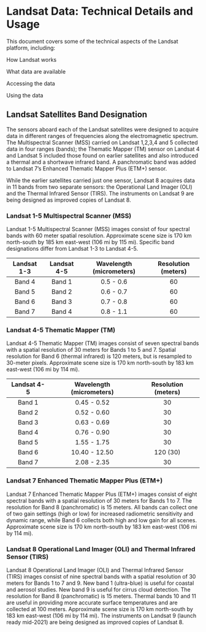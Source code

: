 
# Landsat Data: Technical Details and Usage

This document covers some of the technical aspects of the Landsat platform, including:

How Landsat works

What data are available

Accessing the data

Using the data

## Landsat Satellites Band Designation

The sensors aboard each of the Landsat satellites were designed to acquire data in different ranges of frequencies along the electromagnetic spectrum. The Multispectral Scanner (MSS) carried on Landsat 1,2,3,4 and 5 collected data in four ranges (bands); the Thematic Mapper (TM) sensor on Landsat 4 and Landsat 5 included those found on earlier satellites and also introduced a thermal and a shortwave infrared band. A panchromatic band was added to Landsat 7’s Enhanced Thematic Mapper Plus (ETM+) sensor.

While the earlier satellites carried just one sensor, Landsat 8 acquires data in 11 bands from two separate sensors: the Operational Land Imager (OLI) and the Thermal Infrared Sensor (TIRS).  The instruments on Landsat 9 are being designed as improved copies of Landsat 8.

### Landsat 1-5 Multispectral Scanner (MSS)

Landsat 1-5 Multispectral Scanner (MSS) images consist of four spectral bands with 60 meter spatial resolution. Approximate scene size is 170 km north-south by 185 km east-west (106 mi by 115 mi). Specific band designations differ from Landsat 1-3 to Landsat 4-5.

| Landsat 1-3      | Landsat 4-5      | Wavelength (micrometers) | Resolution (meters) |
| :----------: | :----------: | :-----: | :-----: |
| Band 4 | Band 1 | 0.5 - 0.6 | 60 |
| Band 5 | Band 2 | 0.6 - 0.7 | 60 |
| Band 6 | Band 3 | 0.7 - 0.8 | 60 |
| Band 7 | Band 4 | 0.8 - 1.1 | 60 |


### Landsat 4-5 Thematic Mapper (TM)

Landsat 4-5 Thematic Mapper (TM) images consist of seven spectral bands with a spatial resolution of 30 meters for Bands 1 to 5 and 7. Spatial resolution for Band 6 (thermal infrared) is 120 meters, but is resampled to 30-meter pixels. Approximate scene size is 170 km north-south by 183 km east-west (106 mi by 114 mi).

| Landsat 4-5  | Wavelength (micrometers) | Resolution (meters) |
| :----------: | :-----: | :-----: |
| Band 1 |  0.45 - 0.52 | 30 |
| Band 2 |  0.52 - 0.60 | 30 |
| Band 3 |  0.63 - 0.69 | 30 |
| Band 4 |  0.76 - 0.90 | 30 |
| Band 5 |  1.55 - 1.75 | 30 |
| Band 6 |  10.40 - 12.50 | 120 (30) |
| Band 7 |  2.08 - 2.35 | 30 |




### Landsat 7 Enhanced Thematic Mapper Plus (ETM+)

Landsat 7 Enhanced Thematic Mapper Plus (ETM+) images consist of eight spectral bands with a spatial resolution of 30 meters for Bands 1 to 7. The resolution for Band 8 (panchromatic) is 15 meters. All bands can collect one of two gain settings (high or low) for increased radiometric sensitivity and dynamic range, while Band 6 collects both high and low gain for all scenes. Approximate scene size is 170 km north-south by 183 km east-west (106 mi by 114 mi).


### Landsat 8 Operational Land Imager (OLI) and Thermal Infrared Sensor (TIRS)

Landsat 8 Operational Land Imager (OLI) and Thermal Infrared Sensor (TIRS) images consist of nine spectral bands with a spatial resolution of 30 meters for Bands 1 to 7 and 9. New band 1 (ultra-blue) is useful for coastal and aerosol studies. New band 9 is useful for cirrus cloud detection. The resolution for Band 8 (panchromatic) is 15 meters. Thermal bands 10 and 11 are useful in providing more accurate surface temperatures and are collected at 100 meters. Approximate scene size is 170 km north-south by 183 km east-west (106 mi by 114 mi). The instruments on Landsat 9 (launch ready mid-2021) are being designed as improved copies of Landsat 8.
